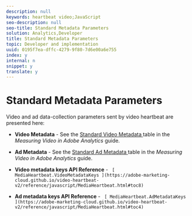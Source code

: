 ```yaml
---
description: null
keywords: heartbeat video;JavaScript
seo-description: null
seo-title: Standard Metadata Parameters
solution: Analytics,Developer
title: Standard Metadata Parameters
topic: Developer and implementation
uuid: 0195f7ea-dffc-4279-9f80-7d6e00a6e755
index: y
internal: n
snippet: y
translate: y
---
```


# Standard Metadata Parameters

Video and ad data-collection parameters sent by video heartbeat are presented here: 

* **Video Metadata** - See the [ Standard Video Metadata ](https://marketing.adobe.com/resources/help/en_US/sc/appmeasurement/hbvideo/r_vhl_video-params.html) table in the *Measuring Video in Adobe Analytics* guide.
* **Ad Metadata** - See the [ Standard Ad Metadata ](https://marketing.adobe.com/resources/help/en_US/sc/appmeasurement/hbvideo/r_vhl_ad-params2.html) table in the *Measuring Video in Adobe Analytics* guide.

* **Video metadata keys API Reference** - ` [ MediaHeartbeat.VideoMetadataKeys ](https://adobe-marketing-cloud.github.io/video-heartbeat-v2/reference/javascript/MediaHeartbeat.html#toc8)`
* **Ad metadata keys API Reference** - ` [ MediaHeartbeat.AdMetadataKeys ](https://adobe-marketing-cloud.github.io/video-heartbeat-v2/reference/javascript/MediaHeartbeat.html#toc4)`

<!-- <table id="table_E850D72BEB73432B95345252C356DFD9"> 
 <tgroup cols="4"> 
  <colspec colnum="1" colname="col2" colwidth="*" /> 
  <colspec colnum="2" colname="col3" colwidth="*" /> 
  <colspec colname="col03" colnum="3" colwidth="1.33*" /> 
  <colspec colnum="4" colname="col5" colwidth="*" colsep="1" /> 
  <thead> 
   <tr> 
    <th colname="col2" class="entry"> Name </th> 
    <th colname="col3" class="entry"> Context data key </th> 
    <th colname="col03" class="entry"> Description </th> 
    <th colname="col5" class="entry"> Metadata key name </th> 
   </tr> 
  </thead> 
  <tbody> 
   <tr> 
    <td colname="col2"> Show </td> 
    <td colname="col3"> <span class="codeph"> a.media.show </span> </td> 
    <td colname="col03"> <p>Data type: String </p> </td> 
    <td colname="col5"> <span class="codeph"> SHOW </span> </td> 
   </tr> 
   <tr> 
    <td colname="col2"> Season </td> 
    <td colname="col3"> <span class="codeph"> a.media.season </span> </td> 
    <td colname="col03"> <p>Data type: String </p> </td> 
    <td colname="col5"> <span class="codeph"> SEASON </span> </td> 
   </tr> 
   <tr> 
    <td colname="col2"> Episode </td> 
    <td colname="col3"> <span class="codeph"> a.media.episode </span> </td> 
    <td colname="col03"> <p>Data type: String </p> </td> 
    <td colname="col5"> <span class="codeph"> EPISODE </span> </td> 
   </tr> 
   <tr> 
    <td colname="col2"> Asset ID </td> 
    <td colname="col3"> <span class="codeph"> a.media.asset </span> </td> 
    <td colname="col03"> <p>This is the <span class="codeph"> TMS_ID </span>, an industry standard ID to identify a piece of TV/video content. TMS = Tribune Media Service, which is now known as Gracenote. </p> <p>Data type: String </p> </td> 
    <td colname="col5"> <span class="codeph"> ASSET_ID </span> </td> 
   </tr> 
   <tr> 
    <td colname="col2"> Genre </td> 
    <td colname="col3"> <span class="codeph"> a.media.genre </span> </td> 
    <td colname="col03"> <p>Data type: String </p> </td> 
    <td colname="col5"> <span class="codeph"> GENRE </span> </td> 
   </tr> 
   <tr> 
    <td colname="col2"> First air date </td> 
    <td colname="col3"> <span class="codeph"> a.media.airDate </span> </td> 
    <td colname="col03"> <p>Original TV air date of the asset. </p> <p>Data type: String </p> </td> 
    <td colname="col5"> <span class="codeph"> FIRST_AIR_DATE </span> </td> 
   </tr> 
   <tr> 
    <td colname="col2"> First Digital Date </td> 
    <td colname="col3"> <span class="codeph"> a.media.digitalDate </span> </td> 
    <td colname="col03"> <p>First date when this video asset was available on Digital. </p> <p>Data type: String </p> </td> 
    <td colname="col5"> <span class="codeph"> FIRST_DIGITAL_DATA </span> </td> 
   </tr> 
   <tr> 
    <td colname="col2"> Content Rating </td> 
    <td colname="col3"> <span class="codeph"> a.media.rating </span> </td> 
    <td colname="col03"> <p>Data type: String </p> </td> 
    <td colname="col5"> <span class="codeph"> RATING </span> </td> 
   </tr> 
   <tr> 
    <td colname="col2"> Originator </td> 
    <td colname="col3"> <span class="codeph"> a.media.originator </span> </td> 
    <td colname="col03"> <p>Data type: String </p> </td> 
    <td colname="col5"> <span class="codeph"> ORIGINATOR </span> </td> 
   </tr> 
   <tr> 
    <td colname="col2"> Network </td> 
    <td colname="col3"> <span class="codeph"> a.media.network </span> </td> 
    <td colname="col03"> <p>Data type: String </p> </td> 
    <td colname="col5"> <span class="codeph"> NETWORK </span> </td> 
   </tr> 
   <tr> 
    <td colname="col2"> Show type </td> 
    <td colname="col3"> <span class="codeph"> a.media.type </span> </td> 
    <td colname="col03"> <p>Data type: String </p> </td> 
    <td colname="col5"> <span class="codeph"> SHOW_TYPE </span> </td> 
   </tr> 
   <tr> 
    <td colname="col2"> Ad Loads </td> 
    <td colname="col3"> <span class="codeph"> a.media.adLoad </span> </td> 
    <td colname="col03"> <p>Data type: String </p> </td> 
    <td colname="col5"> <span class="codeph"> AD_LOAD </span> </td> 
   </tr> 
   <tr> 
    <td colname="col2"> MVPD </td> 
    <td colname="col3"> <span class="codeph"> a.media.pass.mvpd </span> </td> 
    <td colname="col03"> <p>Data type: String </p> </td> 
    <td colname="col5"> <span class="codeph"> MVPD </span> </td> 
   </tr> 
   <tr> 
    <td colname="col2"> Authorized </td> 
    <td colname="col3"> <span class="codeph"> a.media.pass.auth </span> </td> 
    <td colname="col03"> <p>Data type: String </p> </td> 
    <td colname="col5"> <span class="codeph"> AUTHORIZED </span> </td> 
   </tr> 
   <tr> 
    <td colname="col2"> Day Part </td> 
    <td colname="col3"> <span class="codeph"> a.media.dayPart </span> </td> 
    <td colname="col03"> <p>Data type: String </p> </td> 
    <td colname="col5"> <span class="codeph"> DAY_PART </span> </td> 
   </tr> 
   <tr> 
    <td colname="col2"> Feed Type </td> 
    <td colname="col3"> <span class="codeph"> a.media.feed </span> </td> 
    <td colname="col03"> <p>This determines the type of feed. For example, for living programming, the feed types are <i>East HD</i> or <i>West HD</i>. </p> <p>Data type: String </p> </td> 
    <td colname="col5"> <span class="codeph"> FEED </span> </td> 
   </tr> 
   <tr> 
    <td colname="col2"> Stream Format </td> 
    <td colname="col3"> <span class="codeph"> a.media.format </span> </td> 
    <td colname="col03"> <p>Clip Classification. If the content is a full episode, pass a value of <span class="codeph"> 1 </span>; otherwise pass a value of <span class="codeph"> 0 </span>. The default value is <span class="codeph"> 0 </span>. </p> <p>Data type: String </p> </td> 
    <td colname="col5"> <span class="codeph"> STREAM_FORMAT </span> </td> 
   </tr> 
  </tbody> 
 </tgroup> 
</table> -->

<!-- <table id="table_440B69BE019745C3A45D1B8C3AF83C06"> 
 <tgroup cols="4"> 
  <colspec colnum="1" colname="col2" colwidth="1.00*" /> 
  <colspec colnum="2" colname="col3" colwidth="1.34*" /> 
  <colspec colname="col03" colnum="3" colwidth="1.98*" /> 
  <colspec colnum="4" colname="col5" colwidth="1.82*" colsep="1" /> 
  <thead> 
   <tr> 
    <th colname="col2" class="entry"> Property name </th> 
    <th colname="col3" class="entry"> Context data key </th> 
    <th colname="col03" class="entry"> Description </th> 
    <th colname="col5" class="entry"> Metadata key name </th> 
   </tr> 
  </thead> 
  <tbody> 
   <tr> 
    <td colname="col2"> Advertiser </td> 
    <td colname="col3"> <span class="codeph"> a.media.ad.advertiser </span> </td> 
    <td colname="col03" valign="middle"> <p>The company or brand whose product is featured in the ad. </p> <p>Data Type: String </p> </td> 
    <td colname="col5"> <span class="codeph"> ADVERTISER </span> </td> 
   </tr> 
   <tr> 
    <td colname="col2"> Campaign ID </td> 
    <td colname="col3"> <span class="codeph"> a.media.ad.campaign </span> </td> 
    <td colname="col03"> <p>Client paramaters. </p> <p>Data Type: String </p> </td> 
    <td colname="col5"> <span class="codeph"> CAMPAIGN_ID </span> </td> 
   </tr> 
   <tr> 
    <td colname="col2"> Creative ID </td> 
    <td colname="col3"> <span class="codeph"> a.media.ad.creative </span> </td> 
    <td colname="col03" valign="middle"> <p>Client paramaters. </p> <p>Data Type: String </p> </td> 
    <td colname="col5"> <span class="codeph"> CREATIVE_ID </span> </td> 
   </tr> 
   <tr> 
    <td colname="col2"> Placement ID </td> 
    <td colname="col3"> <span class="codeph"> a.media.ad.placement </span> </td> 
    <td colname="col03" align="left"> <p>Client paramaters. </p> <p>Data Type: String </p> </td> 
    <td colname="col5"> <span class="codeph"> PLACEMENT_ID </span> </td> 
   </tr> 
   <tr> 
    <td colname="col2"> Site ID </td> 
    <td colname="col3"> <span class="codeph"> a.media.ad.site </span> </td> 
    <td colname="col03"> <p>Client paramaters. </p> <p>Data Type: String </p> </td> 
    <td colname="col5"> <span class="codeph"> SITE_ID </span> </td> 
   </tr> 
   <tr> 
    <td colname="col2"> Creative URL </td> 
    <td colname="col3"> <span class="codeph"> a.media.ad.creativeURL </span> </td> 
    <td colname="col03"> <p>The URL of the creative or ad that is being delivered. </p> <p>Data Type: String </p> </td> 
    <td colname="col5"> <span class="codeph"> CREATIVE_URL </span> </td> 
   </tr> 
  </tbody> 
 </tgroup> 
</table> -->
